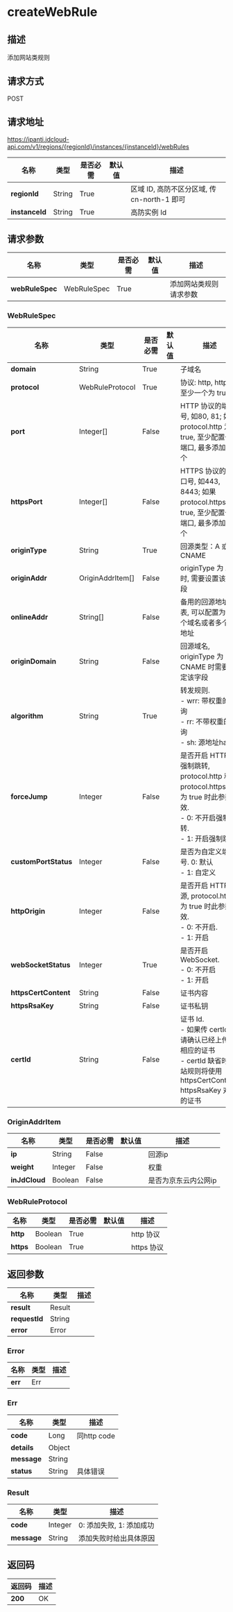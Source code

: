 # createWebRule


## 描述
添加网站类规则

## 请求方式
POST

## 请求地址
https://ipanti.jdcloud-api.com/v1/regions/{regionId}/instances/{instanceId}/webRules

|名称|类型|是否必需|默认值|描述|
|---|---|---|---|---|
|**regionId**|String|True| |区域 ID, 高防不区分区域, 传 cn-north-1 即可|
|**instanceId**|String|True| |高防实例 Id|

## 请求参数
|名称|类型|是否必需|默认值|描述|
|---|---|---|---|---|
|**webRuleSpec**|WebRuleSpec|True| |添加网站类规则请求参数|

### WebRuleSpec
|名称|类型|是否必需|默认值|描述|
|---|---|---|---|---|
|**domain**|String|True| |子域名|
|**protocol**|WebRuleProtocol|True| |协议: http, https 至少一个为 true|
|**port**|Integer[]|False| |HTTP 协议的端口号, 如80, 81; 如果 protocol.http 为 true, 至少配置一个端口, 最多添加 5 个|
|**httpsPort**|Integer[]|False| |HTTPS 协议的端口号, 如443, 8443; 如果 protocol.https 为 true, 至少配置一个端口, 最多添加 5 个|
|**originType**|String|True| |回源类型：A 或者 CNAME|
|**originAddr**|OriginAddrItem[]|False| |originType 为 A 时, 需要设置该字段|
|**onlineAddr**|String[]|False| |备用的回源地址列表, 可以配置为一个域名或者多个 ip 地址|
|**originDomain**|String|False| |回源域名, originType 为 CNAME 时需要指定该字段|
|**algorithm**|String|True| |转发规则. <br>- wrr: 带权重的轮询<br>- rr:  不带权重的轮询<br>- sh:  源地址hash|
|**forceJump**|Integer|False| |是否开启 HTTPS 强制跳转, protocol.http 和 protocol.https 都为 true 时此参数生效. <br>- 0: 不开启强制跳转. <br>- 1: 开启强制跳转|
|**customPortStatus**|Integer|False| |是否为自定义端口号. 0: 默认<br>- 1: 自定义|
|**httpOrigin**|Integer|False| |是否开启 HTTP 回源, protocol.https 为 true 时此参数生效. <br>- 0: 不开启. <br>- 1: 开启|
|**webSocketStatus**|Integer|True| |是否开启 WebSocket.<br>- 0: 不开启<br>- 1: 开启|
|**httpsCertContent**|String|False| |证书内容|
|**httpsRsaKey**|String|False| |证书私钥|
|**certId**|String|False| |证书 Id. <br>- 如果传 certId, 请确认已经上传了相应的证书<br>- certId 缺省时网站规则将使用 httpsCertContent, httpsRsaKey 对应的证书|
### OriginAddrItem
|名称|类型|是否必需|默认值|描述|
|---|---|---|---|---|
|**ip**|String|False| |回源ip|
|**weight**|Integer|False| |权重|
|**inJdCloud**|Boolean|False| |是否为京东云内公网ip|
### WebRuleProtocol
|名称|类型|是否必需|默认值|描述|
|---|---|---|---|---|
|**http**|Boolean|True| |http 协议|
|**https**|Boolean|True| |https 协议|

## 返回参数
|名称|类型|描述|
|---|---|---|
|**result**|Result| |
|**requestId**|String| |
|**error**|Error| |

### Error
|名称|类型|描述|
|---|---|---|
|**err**|Err| |
### Err
|名称|类型|描述|
|---|---|---|
|**code**|Long|同http code|
|**details**|Object| |
|**message**|String| |
|**status**|String|具体错误|
### Result
|名称|类型|描述|
|---|---|---|
|**code**|Integer|0: 添加失败, 1: 添加成功|
|**message**|String|添加失败时给出具体原因|

## 返回码
|返回码|描述|
|---|---|
|**200**|OK|
